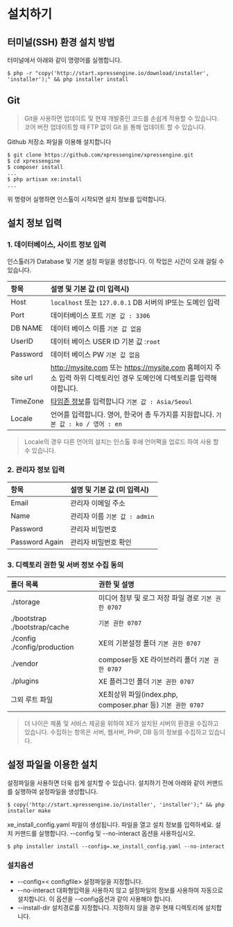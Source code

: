 # 설치하기

## 터미널(SSH) 환경 설치 방법
터미널에서 아래와 같이 명령어를 실행합니다.

```
$ php -r "copy('http://start.xpressengine.io/download/installer', 'installer');" && php installer install
```
## Git
<blockquote class="safe">
    <p>
        Git을 사용하면 업데이트 및 현재 개발중인 코드를 손쉽게 적용할 수 있습니다. 코어 버전 업데이트할 때 FTP 없이 Git 을 통해 업데이트 할 수 있습니다.
    </p>
</blockquote>

Github 저장소 파일을 이용해 설치합니다

```
$ git clone https://github.com/xpressengine/xpressengine.git
$ cd xpressengine
$ composer install
...
$ php artisan xe:install
...
```
위 명령어 실행하면 인스톨이 시작되면 설치 정보를 입력합니다.

## 설치 정보 입력

### 1. 데이터베이스, 사이트 정보 입력

인스톨러가 Database 및 기본 설정 파일을 생성합니다. 이 작업은 시간이 오래 걸릴 수 있습니다.

| 항목 | 설명 및 기본 값 (미 입력시) |
|:--------|:--------|
| Host | `localhost` 또는 `127.0.0.1`   DB 서버의 IP또는 도메인 입력 |
| Port | 데이터베이스 포트  `기본 값 : 3306` |
| DB NAME | 데이터 베이스 이름  `기본 값 없음` |
| UserID | 데이터 베이스 USER ID  기본 값 :`root` |
| Password | 데이터 베이스 PW  `기본 값 없음`  |
| site url | http://mysite.com 또는 https://mysite.com  홈페이지 주소 입력  하위 디렉토리인 경우 도메인에 디렉토리를 입력해야합니다. |
| TimeZone | [타임존 정보](http://php.net/manual/kr/timezones.php)를 입력합니다  `기본 값 : Asia/Seoul`  |
| Locale | 언어를 입력합니다. 영어, 한국어 총 두가지를 지원합니다.  `기본 값 : ko / 영어 : en`  |

<blockquote class="safe">
    <p>
        Locale의 경우 다른 언어의 설치는 인스톨 후에 언어팩을 업로드 하여 사용 할 수 있습니다.
    </p>
</blockquote>


### 2. 관리자 정보 입력

| 항목 | 설명 및 기본 값 (미 입력시) |
|:--------|:--------|
| Email | 관리자 이메일 주소 |
| Name | 관리자 이름  `기본 값 : admin` |
| Password | 관리자 비밀번호 |
| Password Again | 관리자 비밀번호 확인 |


### 3. 디렉토리 권한 및 서버 정보 수집 동의

| 폴더 목록 | 권한 및 설명 |
|:--------|:--------|
| ./storage | 미디어 첨부 및 로그 저장 파일 경로 `기본 권한 0707` |
| ./bootstrap  ./bootstrap/cache | `기본 권한 0707` |
| ./config  ./config/production | XE의 기본설정 폴더  `기본 권한 0707` |
| ./vendor | composer등 XE 라이브러리 폴더  `기본 권한 0707` |
| ./plugins | XE 플러그인 폴더  `기본 권한 0707` |
| 그외 루트 파일 | XE최상위 파일(index.php, composer.phar 등)  `기본 권한 0707` |

<blockquote class="safe">
    <p>
        더 나이은 제품 및 서비스 제공을 위하여 XE가 설치된 서버의 환경을 수집하고 있습니다. 수집하는 항목은 서버, 웹서버, PHP, DB 등의 정보를 수집하고 있습니다.
    </p>
</blockquote>


## 설정 파일을 이용한 설치

설정파일을 사용하면 더욱 쉽게 설치할 수 있습니다. 설치하기 전에 아래와 같이 커맨드를 실행하여 설정파일을 생성합니다.

```
$ copy('http://start.xpressengine.io/installer', 'installer');" && php installer make
```

xe\_install\_config.yaml 파일이 생성됩니다. 파일을 열고 설치 정보를 입력하세요. 설치 커맨드를 실행합니다. --config 및 --no-interact 옵션을 사용하십시오.

```
$ php installer install --config=.xe_install_config.yaml --no-interact
```

### 설치옵션

* --config=&lt; configfile&gt; 설정파일을 지정합니다.
* --no-interact 대화형입력을 사용하지 않고 설정파일의 정보를 사용하여 자동으로 설치합니다. 이 옵션을 --config옵션과 같이 사용해야 합니다.
* --install-dir 설치경로를 지정합니다. 지정하지 않을 경우 현재 디렉토리에 설치합니다.
